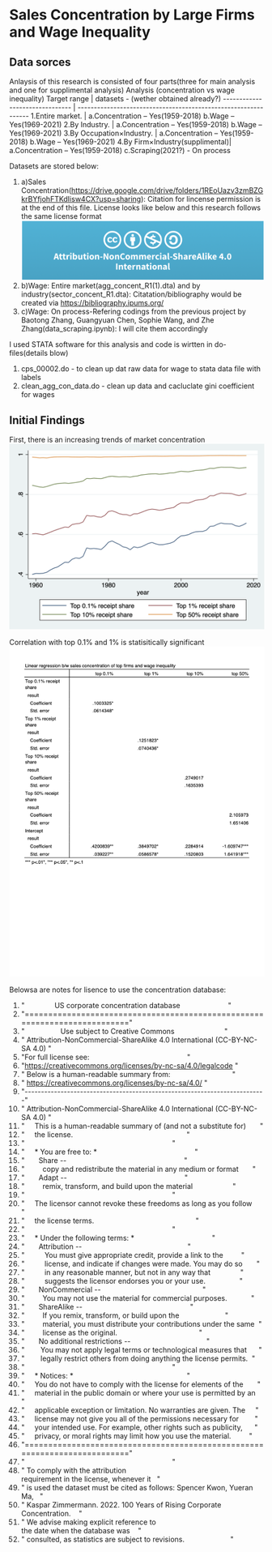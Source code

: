 

# Sales Concentration by Large Firms and Wage Inequality
## Data sorces
Anlaysis of this research is consisted of four parts(three for main analysis and one for supplimental analysis)
Analysis (concentration vs wage inequality)
Target range                    | datasets - (wether obtained already?)
------------------------------- | ---------------------------------------------------------------
1.Entire market.                | a.Concentration – Yes(1959-2018) b.Wage – Yes(1969-2021)
2.By Industry.                  | a.Concentration – Yes(1959-2018) b.Wage – Yes(1969-2021)
3.By Occupation×Industry.       | a.Concentration – Yes(1959-2018) b.Wage – Yes(1969-2021)
4.By Firm×Industry(supplimental)| a.Concentration – Yes(1959-2018) c.Scraping(2021?) - On process

Datasets are stored below:
1. a)Sales Concentration(https://drive.google.com/drive/folders/1REoUazv3zmBZGkrBYfjohFTKdIisw4CX?usp=sharing): Citation for lincense permission is at the end of this file. License looks like below and this research follows the same license format
![png](license.png)
3. b)Wage: Entire market(agg_concent_R1(1).dta) and by industry(sector_concent_R1.dta): Citatation/bibliography would be created via https://bibliography.ipums.org/
4. c)Wage: On process-Refering codings from the previous project by Baotong Zhang, Guangyuan Chen, Sophie Wang, and Zhe Zhang(data_scraping.ipynb): I will cite them accordingly

I used STATA software for this analysis and code is wirtten in do-files(details blow)
1. cps_00002.do - to clean up dat raw data for wage to stata data file with labels
2. clean_agg_con_data.do - clean up data and cacluclate gini coefficient for wages

## Initial Findings
First, there is an increasing trends of market concentration
![png](sales_concentration.png)

Correlation with top 0.1% and 1% is statisitically significant
![png](agg_correlation.png)


Belowsa are notes for lisence to use the concentration database:
  1.  "               US corporate concentration database                        " 
  2.  "==========================================================================" 
  3.  "                  Use subject to Creative Commons                         " 
  4.  " Attribution-NonCommercial-ShareAlike 4.0 International (CC-BY-NC-SA 4.0) "
  5.  "For full license see:                                                     " 
  6.  "https://creativecommons.org/licenses/by-nc-sa/4.0/legalcode               " 
  7.  " Below is a human-readable summary from:                                  " 
  8.  " https://creativecommons.org/licenses/by-nc-sa/4.0/                       " 
  9.  "--------------------------------------------------------------------------" 
 10.  " Attribution-NonCommercial-ShareAlike 4.0 International (CC-BY-NC-SA 4.0) "
 11.  "     This is a human-readable summary of (and not a substitute for)       "
 12.  "     the license.                                                         "
 13.  "                                                                          "
 14.  "     * You are free to: *                                                 "
 15.  "       Share --                                                           " 
 16.  "         copy and redistribute the material in any medium or format       "
 17.  "       Adapt --                                                           " 
 18.  "         remix, transform, and build upon the material                    "
 19.  "                                                                          "
 20.  "     The licensor cannot revoke these freedoms as long as you follow      " 
 21.  "     the license terms.                                                   " 
 22.  "                                                                          "
 23.  "     * Under the following terms: *                                       "
 24.  "       Attribution --                                                     "
 25.  "          You must give appropriate credit, provide a link to the         " 
 26.  "          license, and indicate if changes were made. You may do so       " 
 27.  "          in any reasonable manner, but not in any way that               " 
 28.  "          suggests the licensor endorses you or your use.                 "
 29.  "       NonCommercial --                                                   "
 30.  "         You may not use the material for commercial purposes.            "
 31.  "       ShareAlike --                                                      "
 32.  "         If you remix, transform, or build upon the                       " 
 33.  "         material, you must distribute your contributions under the same  " 
 34.  "         license as the original.                                         "
 35.  "       No additional restrictions --                                      "
 36.  "        You may not apply legal terms or technological measures that      "
 37.  "        legally restrict others from doing anything the license permits.  "
 38.  "                                                                          "
 39.  "     * Notices: *                                                         "
 40.  "     You do not have to comply with the license for elements of the       " 
 41.  "     material in the public domain or where your use is permitted by an   " 
 42.  "     applicable exception or limitation. No warranties are given. The     " 
 43.  "     license may not give you all of the permissions necessary for        " 
 44.  "     your intended use. For example, other rights such as publicity,      " 
 45.  "     privacy, or moral rights may limit how you use the material.         " 
 46.  "=========================================================================="
 47.  "                                                                          "
 48.  " To comply with the attribution requirement in the license, whenever it   "
 49.  " is used the dataset must be cited as follows: Spencer Kwon, Yueran Ma,   "
 50.  " Kaspar Zimmermann. 2022. 100 Years of Rising Corporate Concentration.    "
 51.  " We advise making explicit reference to the date when the database was    "
 52.  " consulted, as statistics are subject to revisions.                       "
